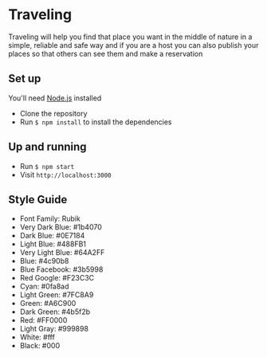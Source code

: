 # Traveling

Traveling will help you find that place you want in the middle of nature in a simple, reliable and safe way and if you are a host you can also publish your places so that others can see them and make a reservation

## Set up

You'll need [Node.js](https://nodejs.org/en/) installed

- Clone the repository 
- Run `$ npm install` to install the dependencies 

## Up and running 

- Run `$ npm start` 
- Visit `http://localhost:3000`

## Style Guide

- Font Family: Rubik
- Very Dark Blue: #1b4070
- Dark Blue: #0E7184
- Light Blue: #488FB1
- Very Light Blue: #64A2FF
- Blue: #4c90b8
- Blue Facebook: #3b5998
- Red Google: #F23C3C
- Cyan: #0fa8ad
- Light Green: #7FC8A9
- Green: #A6C900
- Dark Green: #4b5f2b
- Red: #FF0000
- Light Gray: #999898
- White: #fff
- Black: #000
